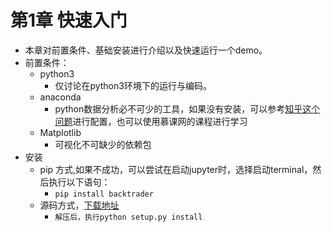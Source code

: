 # 第1章 快速入门
- 本章对前置条件、基础安装进行介绍以及快速运行一个demo。
- 前置条件：
    - python3 
        - 仅讨论在python3环境下的运行与编码。
    - anaconda 
        - python数据分析必不可少的工具，如果没有安装，可以参考[知乎这个问题](https://www.zhihu.com/question/58033789)进行配置，也可以使用慕课网的课程进行学习
    - Matplotlib 
        - 可视化不可缺少的依赖包
- 安装
    - pip 方式,如果不成功，可以尝试在启动jupyter时，选择启动terminal，然后执行以下语句：
        - `pip install backtrader`
    - 源码方式，[下载地址](https://github.com/mementum/backtrader/releases
)
        - `解压后，执行python setup.py install`